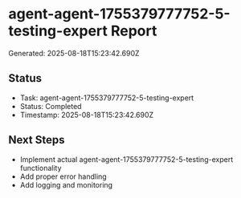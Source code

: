 # agent-agent-1755379777752-5-testing-expert Report

Generated: 2025-08-18T15:23:42.690Z

## Status
- Task: agent-agent-1755379777752-5-testing-expert
- Status: Completed
- Timestamp: 2025-08-18T15:23:42.690Z

## Next Steps
- Implement actual agent-agent-1755379777752-5-testing-expert functionality
- Add proper error handling
- Add logging and monitoring
